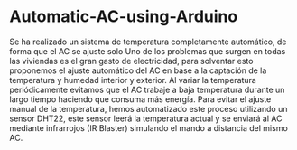 # Automatic-AC-using-Arduino

Se ha realizado un sistema de temperatura completamente automático, de forma que el AC se ajuste solo
Uno de los problemas que surgen en todas las viviendas es el gran gasto de electricidad, para solventar esto proponemos el ajuste automático del AC en base a la captación de la temperatura y humedad interior y exterior. Al variar la temperatura periódicamente evitamos que el AC trabaje a baja temperatura durante un largo tiempo haciendo que consuma más energía.
Para evitar el ajuste manual de la temperatura, hemos automatizado este proceso utilizando un sensor DHT22, este sensor leerá la temperatura actual y se enviará al AC mediante infrarrojos (IR Blaster) simulando el mando a distancia del mismo AC.
